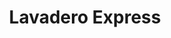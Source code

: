 ---
title: "Lavadero Express"
url: /ciudad-autonoma-de-buenos-aires/lavadero-express/
shop: lavandería
---
